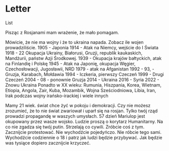 # Letter
List

Pisząc z Rosjanami mam wrażenie, że mało pomagam.

Mówicie, że nie ma wojny i że to ukraina napada. Zobacz ile wojen prowadziliście.
1905 - Japonia
1914 - Atak na Niemcy, wejście do I Świata
1918 - 22 Okupacja Ukrainy, Białorusi, Gruzji, republik kaukaskich, Mandżurii, państw Azji Środkowej.
1939 - Okupacja krajów bałtyckich, atak na Finlandię i Polskę
1945 - Atak na Japonię, okupacja Węgier, Czechosłowacji, Jugosławii, NRD
1979 - atak na Afganistan
1992 - 93, - Gruzja, Karabach, Mołdawia
1994 - Iczkeria, pierwszy Czeczeń
1999 - Drugi Czeczeń
2004 - 08 - ponownie Gruzja
2014 - Ukraina
2016 - Syria
2022 - Znowu Ukraina
Ponadto w XX wieku:
Rumunia, Hiszpania, Korea, Wietnam, Etiopia, Angola, Zair, Kuba, Mozambik, Wojna Sześciodniowa, Libia, Iran, Irak podczas wojny irańsko-irackiej i wiele innych

Mamy 21 wiek. świat chce żyć w pokoju i demokracji.
Czy nie możesz zrozumieć, że to nie świat zwariował i uparł się na rosjan. Tylko twój rząd prowadzi propagandę w waszych umysłach. 57 dzień Mariulop jest okupowany przez wasze wojsko. Ludzie proszą o korytarz Humanitarny. Na co nie zgadza się twój putin. Strzelają co cywili. Zróbcie coś z tym. Zacznijcie protestować. Nie wychodźcie pojedyńczo. Nie róbcie tego sami. Wychodźcie codziennie o 18 i patrz jak ludzi będzie przybywać. Jak będzie was tysiące dopiero zacznijcie krzyczeć.
